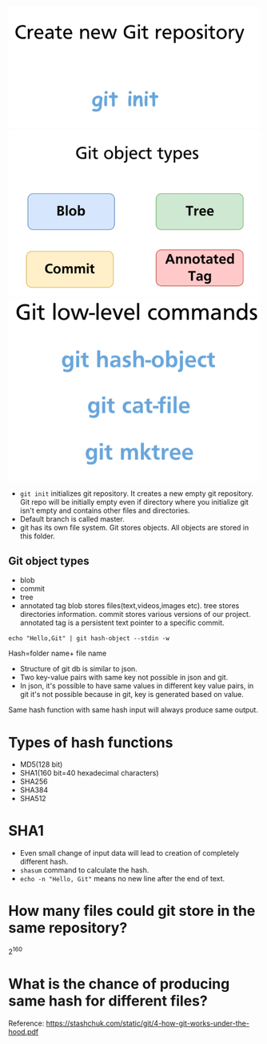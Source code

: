 ![](_resources/Pasted%20image%2020231112195845.png)
![](_resources/Pasted%20image%2020231112195902.png)
![](_resources/Pasted%20image%2020231112195921.png)

- `git init` initializes git repository. It creates a new empty git repository. Git repo will be initially empty even if directory where you initialize git isn't empty and contains other files and directories.
- Default branch is called master.
- git has its own file system. Git stores objects. All objects are stored in this folder.
## Git object types
- blob
- commit
- tree
- annotated tag
blob stores files(text,videos,images etc).
tree stores directories information.
commit stores various versions of our project.
annotated tag is a persistent text pointer to a specific commit.

```
echo "Hello,Git" | git hash-object --stdin -w
```
Hash=folder name+ file name
- Structure of git db is similar to json.
- Two key-value pairs with same key not possible in json and git.
- In json, it's possible to have same values in different key value pairs, in git it's not possible because in git, key is generated based on value.

Same hash function with same hash input will always produce same output.

# Types of hash functions
- MD5(128 bit)
- SHA1(160 bit=40 hexadecimal characters)
- SHA256
- SHA384
- SHA512

# SHA1
- Even small change of input data will lead to creation of completely different hash.
- `shasum` command to calculate the hash.
- `echo -n "Hello, Git"` means no new line after the end of text.
# How many files could git store in the same repository?
$2^{160}$
# What is the chance of producing same hash for different files?


Reference:
https://stashchuk.com/static/git/4-how-git-works-under-the-hood.pdf
